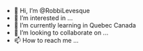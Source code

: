 - 👋 Hi, I’m @RobbiLevesque
- 👀 I’m interested in ...
- 🌱 I’m currently learning in Quebec Canada
- 💞️ I’m looking to collaborate on ...
- 📫 How to reach me ...

<!---
RobbiLevesque/RobbiLevesque is a ✨ special ✨ repository because its `README.md` (this file) appears on your GitHub profile.
You can click the Preview link to take a look at your changes.
--->
